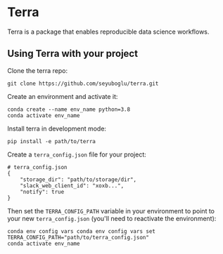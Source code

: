 # Terra
Terra is a package that enables reproducible data science workflows. 

## Using Terra with your project
Clone the terra repo:
```
git clone https://github.com/seyuboglu/terra.git
```

Create an environment and activate it:
```
conda create --name env_name python=3.8
conda activate env_name
```

Install terra in development mode:
```
pip install -e path/to/terra
```

Create a `terra_config.json` file for your project:
```
# terra_config.json
{
    "storage_dir": "path/to/storage/dir",
    "slack_web_client_id": "xoxb...",
    "notify": true
}

```

Then set the `TERRA_CONFIG_PATH` variable in your environment to point to your new `terra_config.json` (you'll need to reactivate the environment): 
```
conda env config vars conda env config vars set TERRA_CONFIG_PATH="path/to/terra_config.json"
conda activate env_name
```
